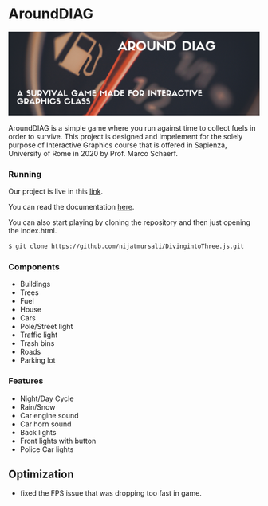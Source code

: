 # AroundDIAG
![AroundDIAG](images/aroundDIAG.png)


AroundDIAG is a simple game where you run against time to collect fuels in order to survive. This project is designed and impelement for the solely purpose of Interactive Graphics course that is offered in Sapienza, University of Rome in 2020 by Prof. Marco Schaerf. 

### Running

Our project is live in this [link](https://sapienzainteractivegraphicscourse.github.io/final-project-successors/).

You can read the documentation [here](https://github.com/SapienzaInteractiveGraphicsCourse/final-project-successors/blob/master/documentation/report.pdf).

You can also start playing by cloning the repository and then just opening the index.html.
```sh
$ git clone https://github.com/nijatmursali/DivingintoThree.js.git
```

### Components
- Buildings
- Trees
- Fuel
- House
- Cars
- Pole/Street light
- Traffic light
- Trash bins
- Roads
- Parking lot

### Features 
- Night/Day Cycle
- Rain/Snow 
- Car engine sound 
- Car horn sound 
- Back lights 
- Front lights with button
- Police Car lights


## Optimization
- fixed the FPS issue that was dropping too fast in game.
